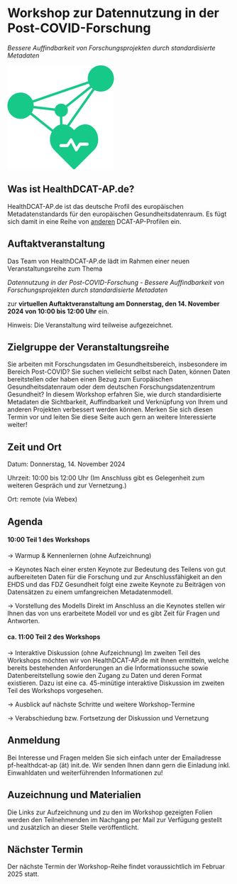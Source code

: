 

# Workshop zur Datennutzung in der Post-COVID-Forschung

*Bessere Auffindbarkeit von Forschungsprojekten durch standardisierte Metadaten*

![Logo HealthDCAT-AP.de](https://github.com/HealthDCAT-AP-de/healthdcat-ap.de/blob/main/images/logo_small.png?raw=true)




## Was ist HealthDCAT-AP.de?

HealthDCAT-AP.de ist das deutsche Profil des europäischen Metadatenstandards für den europäischen Gesundheitsdatenraum. Es fügt sich damit in eine Reihe von [anderen](https://github.com/GKStGovData/awesome-dcat-ap) DCAT-AP-Profilen ein.



## Auftaktveranstaltung

Das Team von HealthDCAT-AP.de lädt im Rahmen einer neuen Veranstaltungsreihe zum Thema 

*Datennutzung in der Post-COVID-Forschung - Bessere Auffindbarkeit von Forschungsprojekten durch standardisierte Metadaten*

zur **virtuellen Auftaktveranstaltung am Donnerstag, den 14. November 2024 von 10:00 bis 12:00 Uhr** ein. 

Hinweis: Die Veranstaltung wird teilweise aufgezeichnet.



## Zielgruppe der Veranstaltungsreihe

Sie arbeiten mit Forschungsdaten im Gesundheitsbereich, insbesondere im Bereich Post-COVID? Sie suchen vielleicht selbst nach Daten, können Daten bereitstellen oder haben einen Bezug zum Europäischen Gesundheitsdatenraum oder dem deutschen Forschungsdatenzentrum Gesundheit? In diesem Workshop erfahren Sie, wie durch standardisierte Metadaten die Sichtbarkeit, Auffindbarkeit und Verknüpfung von Ihrem und anderen Projekten verbessert werden können. Merken Sie sich diesen Termin vor und leiten Sie diese Seite auch gern an weitere Interessierte weiter! 



## Zeit und Ort

Datum: Donnerstag, 14. November 2024

Uhrzeit: 10:00 bis 12:00 Uhr (Im Anschluss gibt es Gelegenheit zum weiteren Gespräch und zur Vernetzung.)

Ort: remote (via Webex)



## Agenda

#### 10:00 Teil 1 des Workshops

→ Warmup & Kennenlernen (ohne Aufzeichnung)

→ Keynotes
Nach einer ersten Keynote zur Bedeutung des Teilens von gut aufbereiteten Daten für die Forschung und zur Anschlussfähigkeit an den EHDS und das FDZ Gesundheit folgt eine zweite Keynote zu Beiträgen von Datensätzen zu einem umfangreichen Metadatenmodell. 

→ Vorstellung des Modells 
Direkt im Anschluss an die Keynotes stellen wir Ihnen das von uns erarbeitete Modell vor und es gibt Zeit für Fragen und Antworten. 

#### ca. 11:00 Teil 2 des Workshops

→ Interaktive Diskussion (ohne Aufzeichnung)
Im zweiten Teil des Workshops möchten wir von HealthDCAT-AP.de mit Ihnen ermitteln, welche bereits bestehenden Anforderungen an die Informationssuche sowie Datenbereitstellung sowie den Zugang zu Daten und deren Format existieren.
Dazu ist eine ca. 45-minütige interaktive Diskussion im zweiten Teil des Workshops vorgesehen.

→ Ausblick auf nächste Schritte und weitere Workshop-Termine

→ Verabschiedung bzw. Fortsetzung der Diskussion und Vernetzung


## Anmeldung

Bei Interesse und Fragen melden Sie sich einfach unter der Emailadresse pf-healthdcat-ap (ät) init.de. Wir senden Ihnen dann gern die Einladung inkl. Einwahldaten und weiterführenden Informationen zu!


## Auzeichnung und Materialien

Die Links zur Aufzeichnung und zu den im Workshop gezeigten Folien werden den Teilnehmenden im Nachgang per Mail zur Verfügung gestellt und zusätzlich an dieser Stelle veröffentlicht.


## Nächster Termin

Der nächste Termin der Workshop-Reihe findet voraussichtlich im Februar 2025 statt.
